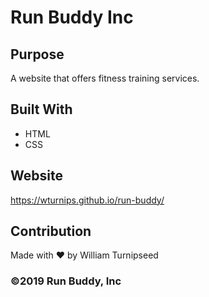 # Run Buddy Inc

## Purpose
A website that offers fitness training services.

## Built With
* HTML
* CSS

## Website
https://wturnips.github.io/run-buddy/

## Contribution
Made with ❤️ by William Turnipseed

### ©️2019 Run Buddy, Inc 
